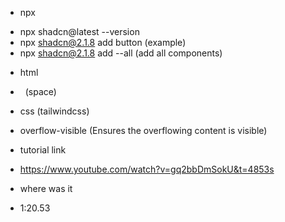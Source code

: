 * npx 
- npx shadcn@latest --version 
- npx shadcn@2.1.8 add button (example)
- npx shadcn@2.1.8 add --all (add all components)

* html
- &nbsp; (space)


* css (tailwindcss)
- overflow-visible (Ensures the overflowing content is visible)


* tutorial link 
- https://www.youtube.com/watch?v=gq2bbDmSokU&t=4853s

* where was it 
- 1:20.53 

